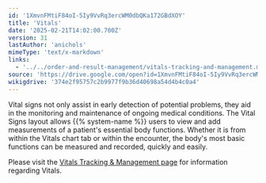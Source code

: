 ```yaml
---
id: '1XmvnFMtiF84oI-5Iy9VvRq3ercWM0dbQKa172GBdXOY'
title: 'Vitals'
date: '2025-02-21T14:02:00.700Z'
version: 31
lastAuthor: 'anichols'
mimeType: 'text/x-markdown'
links:
  - '../../order-and-result-management/vitals-tracking-and-management.md'
source: 'https://drive.google.com/open?id=1XmvnFMtiF84oI-5Iy9VvRq3ercWM0dbQKa172GBdXOY'
wikigdrive: '374e2f95757c2b9977f9b36d40698a54d4b4c0a4'
---
```

Vital signs not only assist in early detection of potential problems, they aid in the monitoring and maintenance of ongoing medical conditions. The Vital Signs layout allows {{% system-name %}} users to view and add measurements of a patient's essential body functions. Whether it is from within the Vitals chart tab or within the  encounter, the body's most basic functions can be measured and recorded, quickly and easily.

Please visit the [Vitals Tracking & Management page](../../order-and-result-management/vitals-tracking-and-management.md) for information regarding Vitals.
